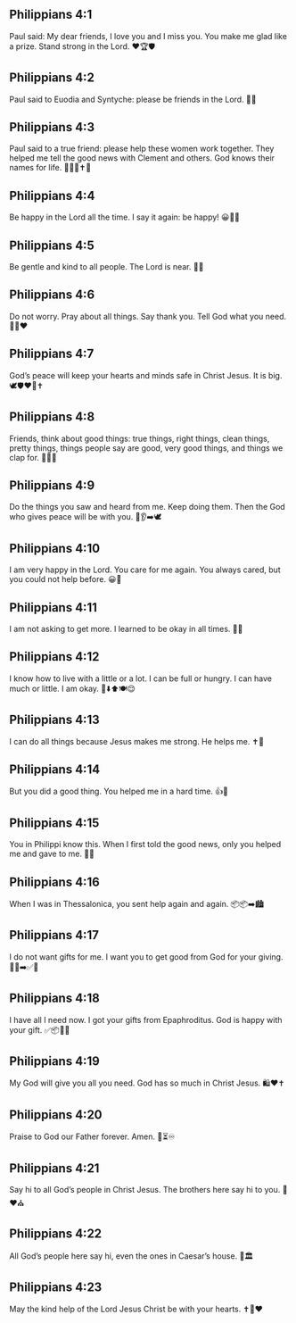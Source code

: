 ## Philippians 4:1
Paul said: My dear friends, I love you and I miss you. You make me glad like a prize. Stand strong in the Lord. ❤️🏆🛡️
## Philippians 4:2
Paul said to Euodia and Syntyche: please be friends in the Lord. 🤝🙏
## Philippians 4:3
Paul said to a true friend: please help these women work together. They helped me tell the good news with Clement and others. God knows their names for life. 🙋‍♂️🤝✝️📖
## Philippians 4:4
Be happy in the Lord all the time. I say it again: be happy! 😀🎉🙏
## Philippians 4:5
Be gentle and kind to all people. The Lord is near. 🤍🤗
## Philippians 4:6
Do not worry. Pray about all things. Say thank you. Tell God what you need. 🙏📝❤️
## Philippians 4:7
God’s peace will keep your hearts and minds safe in Christ Jesus. It is big. 🕊️🛡️❤️🧠✝️
## Philippians 4:8
Friends, think about good things: true things, right things, clean things, pretty things, things people say are good, very good things, and things we clap for. 💭🌟👏
## Philippians 4:9
Do the things you saw and heard from me. Keep doing them. Then the God who gives peace will be with you. 👀👂➡️🕊️
## Philippians 4:10
I am very happy in the Lord. You care for me again. You always cared, but you could not help before. 😀💝
## Philippians 4:11
I am not asking to get more. I learned to be okay in all times. 🙂🤲
## Philippians 4:12
I know how to live with a little or a lot. I can be full or hungry. I can have much or little. I am okay. 🥖⬇️⬆️🍽️😌
## Philippians 4:13
I can do all things because Jesus makes me strong. He helps me. ✝️💪
## Philippians 4:14
But you did a good thing. You helped me in a hard time. 👍🤝
## Philippians 4:15
You in Philippi know this. When I first told the good news, only you helped me and gave to me. 📨💝
## Philippians 4:16
When I was in Thessalonica, you sent help again and again. 📦📦➡️🏙️
## Philippians 4:17
I do not want gifts for me. I want you to get good from God for your giving. 🎁❌➡️✅🙏
## Philippians 4:18
I have all I need now. I got your gifts from Epaphroditus. God is happy with your gift. ✅📦🙂🙏
## Philippians 4:19
My God will give you all you need. God has so much in Christ Jesus. 🛍️❤️✝️
## Philippians 4:20
Praise to God our Father forever. Amen. 🙌⏳♾️
## Philippians 4:21
Say hi to all God’s people in Christ Jesus. The brothers here say hi to you. 👋❤️⛪
## Philippians 4:22
All God’s people here say hi, even the ones in Caesar’s house. 👋🏛️
## Philippians 4:23
May the kind help of the Lord Jesus Christ be with your hearts. ✝️🤍❤️
